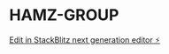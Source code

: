 # HAMZ-GROUP

[Edit in StackBlitz next generation editor ⚡️](https://stackblitz.com/~/github.com/kimuli399/HAMZ-GROUP)
